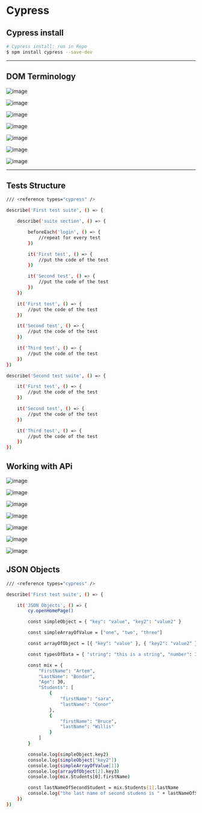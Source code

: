 # Cypress
## Cypress install
```bash
# Cypress install: run in Repo
$ npm install cypress --save-dev
```

---

## DOM Terminology

![image](https://github.com/timeektt/cy-testing/assets/159244256/5a4736eb-6c36-49eb-8611-2b536e4c7405)

![image](https://github.com/timeektt/cy-testing/assets/159244256/202f583a-f2fe-4a2c-90af-b67cc9ad0bea)

![image](https://github.com/timeektt/cy-testing/assets/159244256/eed0a18f-e2f7-47d5-b6e0-7295c151866f)

![image](https://github.com/timeektt/cy-testing/assets/159244256/8fb2fa53-150a-497c-a2cb-e8c7d3aac0f8)

![image](https://github.com/timeektt/cy-testing/assets/159244256/4f70ef3f-1042-40da-a495-602587bfb947)

![image](https://github.com/timeektt/cy-testing/assets/159244256/b74e939a-0629-47c3-91ea-4d0835539ef2)

![image](https://github.com/timeektt/cy-testing/assets/159244256/7384a480-9460-4e2b-ad49-a324de9ab634)

---

## Tests Structure

```bash
/// <reference types="cypress" />

describe('First test suite', () => {

    describe('suite section', () => {

        beforeEach('login', () => {
            //repeat for every test
        })

        it('First test', () => {
            //put the code of the test
        })

        it('Second test', () => {   
            //put the code of the test
        })
    })

    it('First test', () => {
        //put the code of the test
    })

    it('Second test', () => {
        //put the code of the test
    })

    it('Third test', () => {
        //put the code of the test
    })
})

describe('Second test suite', () => {

    it('First test', () => {
        //put the code of the test
    })

    it('Second test', () => {
        //put the code of the test
    })

    it('Third test', () => {
        //put the code of the test
    })
})
```

## Working with APi
![image](https://github.com/timeektt/cy-testing/assets/159244256/4a42822e-103a-4f88-8ba8-61e70b2b867b)

![image](https://github.com/timeektt/cy-testing/assets/159244256/f7566053-7121-4bbd-9b17-24e6147114cd)

![image](https://github.com/timeektt/cy-testing/assets/159244256/bd2cdf7e-6291-41a5-b374-f56c15bee95c)

![image](https://github.com/timeektt/cy-testing/assets/159244256/e0cdfc59-acde-44a4-ad3e-7e7c84294f71)

![image](https://github.com/timeektt/cy-testing/assets/159244256/3fcec33a-07ad-4c41-9923-3b26930bdfd3)

![image](https://github.com/timeektt/cy-testing/assets/159244256/d656235e-ed33-456f-88dd-2b7e7d53414a)

![image](https://github.com/timeektt/cy-testing/assets/159244256/a49dfa3e-a8f8-46dc-a0d5-7deee8becfbe)

## JSON Objects

```bash
/// <reference types="cypress" />

describe('First test suite', () => {

    it('JSON Objects', () => {
        cy.openHomePage()

        const simpleObject = { "key": "value", "key2": "value2" }

        const simpleArrayOfValue = ["one", "two", "three"]

        const arrayOfObject = [{ "key": "value" }, { "key2": "value2" }, { "key3": "value3" }]

        const typesOfData = { "string": "this is a string", "number": 10 }

        const mix = {
            "FirstName": "Artem",
            "LastName": "Bondar",
            "Age": 30,
            "Students": [
                {
                    "firstName": "sara",
                    "lastName": "Conor"
                },
                {
                    "firstName": "Bruce",
                    "lastName": "Willis"
                }
            ]
        }

        console.log(simpleObject.key2)
        console.log(simpleObject["key2"])
        console.log(simpleArrayOfValue[1])
        console.log(arrayOfObject[2].key3)
        console.log(mix.Students[0].firstName)

        const lastNameOfSecondStudent = mix.Students[1].lastName
        console.log("the last name of second studens is " + lastNameOfSecondStudent)
    })
})
```
